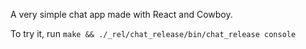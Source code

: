 A very simple chat app made with React and Cowboy.

To try it, run `make && ./_rel/chat_release/bin/chat_release console`
